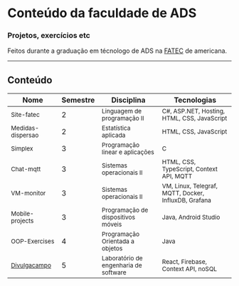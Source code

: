 # Conteúdo da faculdade de ADS

### Projetos, exercícios etc 

Feitos durante a graduação em técnologo de ADS na [FATEC](https://www.fatec.edu.br/) de americana.

<hr>

## Conteúdo

| Nome                                                                    | Semestre | Disciplina                                          | Tecnologias                                                     |
|-------------------------------------------------------------------------|----------|-----------------------------------------------------|-----------------------------------------------------------------|
| <sub>Site-fatec</sub>                                                   | 2        | <sub>Linguagem de programação II</sub>              | <sub>C#, ASP.NET, Hosting, HTML, CSS, JavaScript</sub>          |
| <sub>Medidas-dispersao</sub>                                            | 2        | <sub>Estatística aplicada</sub>                     | <sub>HTML, CSS, JavaScript</sub>                                |
| <sub>Simplex</sub>                                                      | 3        | <sub>Programação linear e aplicações</sub>          | <sub>C</sub>                                                    |
| <sub>Chat-mqtt</sub>                                                    | 3        | <sub>Sistemas operacionais II</sub>                 | <sub>HTML, CSS, TypeScript, Context API, MQTT</sub>             |
| <sub>VM-monitor</sub>                                                   | 3        | <sub>Sistemas operacionais II</sub>                 | <sub>VM, Linux, Telegraf, MQTT, Docker, InfluxDB, Grafana</sub> |
| <sub>Mobile-projects</sub>                                              | 3        | <sub>Programação de dispositivos móveis</sub>       | <sub>Java, Android Studio</sub>                                 |
| <sub>OOP-Exercises</sub>                                                | 4        | <sub>Programação Orientada a objetos</sub>          | <sub>Java</sub>                                                 |
| <sub>[Divulgacampo](https://github.com/leobez/divulgacampo)</sub>       | 5        | <sub>Laboratório de engenharia de software</sub>    | <sub>React, Firebase, Context API, noSQL</sub>                  |
